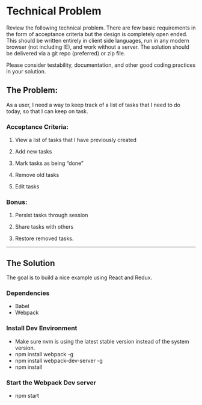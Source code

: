 # Technical Problem

Review the following technical problem. There are few basic requirements in the form of acceptance criteria but the design is completely open ended. This should be written entirely in client side languages, run in any modern browser (not including IE), and work without a server. The solution should be delivered via a git repo (preferred) or zip file.

Please consider testability, documentation, and other good coding practices in your solution.

## The Problem:
As a user, I need a way to keep track of a list of tasks that I need to do today, so that I can keep on task.

### Acceptance Criteria:
1. View a list of tasks that I have previously created

2. Add new tasks

3. Mark tasks as being “done”

4. Remove old tasks

5. Edit tasks

### Bonus: 
1. Persist tasks through session

2. Share tasks with others

3. Restore removed tasks.

---

## The Solution
The goal is to build a nice example using React and Redux. 

### Dependencies
* Babel
* Webpack

### Install Dev Environment
* Make sure nvm is using the latest stable version instead of the system version.
* npm install webpack -g
* npm install webpack-dev-server -g
* npm install 

### Start the Webpack Dev server
* npm start
